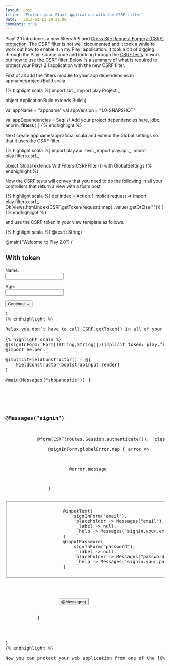 ```yaml
---
layout: post
title:  "Protect your Play! application with the CSRF filter"
date:   2013-02-11 19:21:00
comments: true
---
```


Play! 2.1 introduces a new filters API and [Cross Site Request Forgery (CSRF) protection](http://www.playframework.com/documentation/2.1.0/Highlights).  The CSRF filter is not well documented and it took a while to work out how to enable it in my Play! application.  It took a bit of digging through the Play! source code and looking through the [CSRF tests](https://github.com/playframework/Play20/tree/master/framework/test/csrftest-scala) to work out how to use the CSRF filter.  Below is a summary of what is required to protect your Play! 2.1 application with the new CSRF filter.

First of all add the filters module to your app dependencies in appname/project/Build.scala.

{% highlight scala %}
import sbt._
import play.Project._

object ApplicationBuild extends Build {

  val appName         = "appname"
  val appVersion      = "1.0-SNAPSHOT"

  val appDependencies = Seq(
    // Add your project dependencies here,
    jdbc,
    anorm,
    <strong>filters</strong>
  )
}
{% endhighlight %}

Next create appname/app/Global.scala and extend the Global settings so that it uses the CSRF filter.

{% highlight scala %}
import play.api.mvc._
import play.api._
import play.filters.csrf._

object Global extends WithFilters(CSRFFilter()) with GlobalSettings
{% endhighlight %}

Now the CSRF tests will convey that you need to do the following in all your controllers that return a view with a form post.

{% highlight scala %}
def index = Action { implicit request =>
  import play.filters.csrf._
  Ok(views.html.index(CSRF.getToken(request).map(_.value).getOrElse("")))
}
{% endhighlight %}

and use the CSRF token in your view template as follows.

{% highlight scala %}
@(csrf: String)

@main("Welcome to Play 2.0") {</pre>
<style type="text/css" media="screen"><!--
      label{display: block}

--></style>
<div>
<h2>With token</h2>
<form accept-charset="utf-8" action="@routes.Application.save()?csrfToken=@csrf" method="post">
<label for="name">Name:</label><input id="name" type="text" name="name" value="" />

<label for="age">Age:</label><input id="age" type="text" name="age" value="" />

<input type="submit" value="Continue →" /></form></div>
<pre>
}
{% endhighlight %}

Relax you don’t have to call CSRF.getToken() in all of your controllers that present a form.  Fortunately there is a CSRF view helper that takes an implicit token so that you won’t need to set up the token in your controller and pass it to the view.  Instead you just have to declare the implicit token in the view and wrap your post action with the CSRF helper function as follows.

{% highlight scala %}
@(signInForm: Form[(String,String)])(implicit token: play.filters.csrf.CSRF.Token)
@import helper._

@implicitFieldConstructor() = @{
    FieldConstructor(bootstrapInput.render)
}

@main(Messages("shopanoptic")) {
    <div class="offset3 span6">
        <div class="well">
            <h3>@Messages("signin")</h3>

            @form(CSRF(routes.Session.authenticate()), 'class -> "form-vertical") {

                @signInForm.globalError.map { error =>
                    <p class="error">
                        <span class="label important">@error.message</span>
                    </p>
                }

                <fieldset>
                    @inputText(
                        signInForm("email"),
                        'placeholder -> Messages("email"),
                        '_label -> null,
                        '_help -> Messages("signin.your.email")
                    )
                    @inputPassword(
                        signInForm("password"),
                        '_label -> null,
                        'placeholder -> Messages("password"),
                        '_help -> Messages("signin.your.password")
                    )
                </fieldset>

                <div class="form-actions">
                    <input type="submit" class="btn btn-primary" value="@Messages("signin")">
                </div>
            }
        </div>
    </div>
}
{% endhighlight %}

Now you can protect your web application from one of the [OWASP Top 10 security vulnerabilities](https://www.owasp.org/index.php/Top_10_2010-A5).
